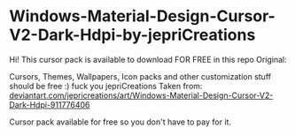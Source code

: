 # Windows-Material-Design-Cursor-V2-Dark-Hdpi-by-jepriCreations

Hi! This cursor pack is available to download FOR FREE in this repo Original:

Cursors, Themes, Wallpapers, Icon packs and other customization stuff should be free :) fuck you jepriCreations
Taken from: [deviantart.com/jepricreations/art/Windows-Material-Design-Cursor-V2-Dark-Hdpi-911776406](https://www.deviantart.com/jepricreations/art/Windows-Material-Design-Cursor-V2-Dark-Hdpi-911776406)

Cursor pack available for free so you don't have to pay for it.
